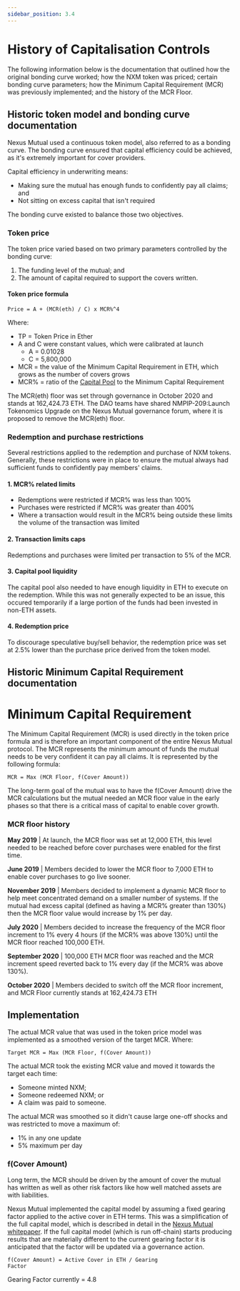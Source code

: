 ```yaml
---
sidebar_position: 3.4
---
```


# History of Capitalisation Controls

The following information below is the documentation that outlined how the original bonding curve worked; how the NXM token was priced; certain bonding curve parameters; how the Minimum Capital Requirement (MCR) was previously implemented; and the history of the MCR Floor.

## Historic token model and bonding curve documentation

Nexus Mutual used a continuous token model, also referred to as a bonding curve. The bonding curve ensured that capital efficiency could be achieved, as it's extremely important for cover providers.

Capital efficiency in underwriting means:
* Making sure the mutual has enough funds to confidently pay all claims; and
* Not sitting on excess capital that isn't required

The bonding curve existed to balance those two objectives. 

### Token price

The token price varied based on two primary parameters controlled by the bonding curve:
1. The funding level of the mutual; and
2. The amount of capital required to support the covers written.

#### Token price formula

<code>Price = A + (MCR(eth) / C) x MCR%^4</code>

Where:
* TP = Token Price in Ether
* A and C were constant values, which were calibrated at launch
  * A = 0.01028
  * C = 5,800,000
* MCR = the value of the Minimum Capital Requirement in ETH, which grows as the number of covers grows
* MCR% = ratio of the [Capital Pool](/protocol/capital-pool/) to the Minimum Capital Requirement

The MCR(eth) floor was set through governance in October 2020 and stands at 162,424.73 ETH. The DAO teams have shared NMPIP-209:Launch Tokenomics Upgrade on the Nexus Mutual governance forum, where it is proposed to remove the MCR(eth) floor.

### Redemption and purchase restrictions

Several restrictions applied to the redemption and purchase of NXM tokens. Generally, these restrictions were in place to ensure the mutual always had sufficient funds to confidently pay members' claims.

#### 1. MCR% related limits

* Redemptions were restricted if MCR% was less than 100%
* Purchases were restricted if MCR% was greater than 400%
* Where a transaction would result in the MCR% being outside these limits the volume of the transaction was limited

#### 2. Transaction limits caps

Redemptions and purchases were limited per transaction to 5% of the MCR.

#### 3. Capital pool liquidity

The capital pool also needed to have enough liquidity in ETH to execute on the redemption. While this was not generally expected to be an issue, this occured temporarily if a large portion of the funds had been invested in non-ETH assets.

#### 4. Redemption price

To discourage speculative buy/sell behavior, the redemption price was set at 2.5% lower than the purchase price derived from the token model.

## Historic Minimum Capital Requirement documentation

# Minimum Capital Requirement

The Minimum Capital Requirement (MCR) is used directly in the token price formula and is therefore an important component of the entire Nexus Mutual protocol. The MCR represents the minimum amount of funds the mutual needs to be very confident it can pay all claims. It is represented by the following formula:

<code>MCR = Max (MCR Floor, f(Cover Amount))</code>

The long-term goal of the mutual was to have the f(Cover Amount) drive the MCR calculations but the mutual needed an MCR floor value in the early phases so that there is a critical mass of capital to enable cover growth.

### MCR floor history

**May 2019** | At launch, the MCR floor was set at 12,000 ETH, this level needed to be reached before cover purchases were enabled for the first time.

**June 2019** | Members decided to lower the MCR floor to 7,000 ETH to enable cover purchases to go live sooner.

**November 2019** | Members decided to implement a dynamic MCR floor to help meet concentrated demand on a smaller number of systems. If the mutual had excess capital (defined as having a MCR% greater than 130%) then the MCR floor value would increase by 1% per day.

**July 2020** | Members decided to increase the frequency of the MCR floor increment to 1% every 4 hours (if the MCR% was above 130%) until the MCR floor reached 100,000 ETH.

**September 2020** | 100,000 ETH MCR floor was reached and the MCR increment speed reverted back to 1% every day (if the MCR% was above 130%).

**October 2020** | Members decided to switch off the MCR floor increment, and MCR Floor currently stands at 162,424.73 ETH

## Implementation

The actual MCR value that was used in the token price model was implemented as a smoothed version of the target MCR. Where:

<code>Target MCR = Max (MCR Floor, f(Cover Amount))</code>

The actual MCR took the existing MCR value and moved it towards the target each time:
* Someone minted NXM;
* Someone redeemed NXM; or
* A claim was paid to someone.

The actual MCR was smoothed so it didn't cause large one-off shocks and was restricted to move a maximum of:
* 1% in any one update
* 5% maximum per day

### f(Cover Amount)

Long term, the MCR should be driven by the amount of cover the mutual has written as well as other risk factors like how well matched assets are with liabilities.

Nexus Mutual implemented the capital model by assuming a fixed gearing factor applied to the active cover in ETH terms. This was a simplification of the full capital model, which is described in detail in the [Nexus Mutual whitepaper](/bookshelf/nexus-mutual-whitepaper-2018.pdf). If the full capital model (which is run off-chain) starts producing results that are materially different to the current gearing factor it is anticipated that the factor will be updated via a governance action.

<code>f(Cover Amount) = Active Cover in ETH / Gearing Factor</code>

Gearing Factor currently = 4.8
